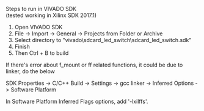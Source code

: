Steps to run in VIVADO SDK  
(tested working in Xilinx SDK 2017.1)  

1. Open VIVADO SDK  
2. File -> Import -> General -> Projects from Folder or Archive  
3. Select directory to "vivado\sdcard_led_switch\sdcard_led_switch.sdk"  
4. Finish  
5. Then Ctrl + B to build  

If there's error about f_mount or ff related functions, it could be due to linker, do the below  

SDK Properties -> C/C++ Build -> Settings -> gcc linker -> Inferred Options -> Software Platform  

In Software Platform Inferred Flags options, add '-lxilffs'.  

 